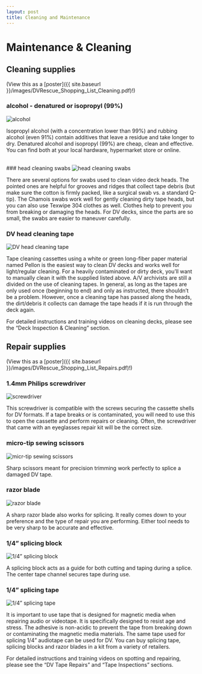 ```yaml
---
layout: post
title: Cleaning and Maintenance
---
```


# Maintenance & Cleaning

## Cleaning supplies

(View this as a [poster]({{ site.baseurl }}/images/DVRescue_Shopping_List_Cleaning.pdf)!)

### alcohol - denatured or isopropyl (99%) 

<img alt="alcohol" src="{{ site.baseurl }}/images/alcohol.png">  

Isopropyl alcohol (with a concentration lower than 99%) and rubbing alcohol (even 91%) contain additives that leave a residue and take longer to dry. Denatured alcohol and isopropyl (99%) are cheap, clean and effective. You can find both at your local hardware, hypermarket store or online.
  
<br>
### head cleaning swabs

<img alt="head cleaning swabs" src="{{ site.baseurl }}/images/head_cleaning_swabs.png">  

There are several options for swabs used to clean video deck heads. The pointed ones are helpful for grooves and ridges that collect tape debris (but make sure the cotton is firmly packed, like a surgical swab vs. a standard Q-tip). The Chamois swabs work well for gently cleaning dirty tape heads, but you can also use Texwipe 304 clothes as well. Clothes help to prevent you from breaking or damaging the heads. For DV decks, since the parts are so small, the swabs are easier to maneuver carefully.

### DV head cleaning tape

<img alt="DV head cleaning tape" src="{{ site.baseurl }}/images/head_cleaning_tape.png">   

Tape cleaning cassettes using a white or green long-fiber paper material named Pellon is the easiest way to clean DV decks and works well for light/regular cleaning. For a heavily contaminated or dirty deck, you’ll want to manually clean it with the supplied listed above. A/V archivists are still a divided on the use of cleaning tapes. In general, as long as the tapes are only used once (beginning to end) and only as instructed, there shouldn’t be a problem. However, once a cleaning tape has passed along the heads, the dirt/debris it collects can damage the tape heads if it is run through the deck again.

For detailed instructions and training videos on cleaning decks, please see the “Deck Inspection & Cleaning” section.


## Repair supplies

(View this as a [poster]({{ site.baseurl }}/images/DVRescue_Shopping_List_Repairs.pdf)!)

### 1.4mm Philips screwdriver

<img alt="screwdriver" src="{{ site.baseurl }}/images/onePointFourmm_Phillips_Screwdriver.png">  

This screwdriver is compatible with the screws securing the cassette shells for DV formats. If a tape breaks or is contaminated, you will need to use this to open the cassette and perform repairs or cleaning. Often, the screwdriver that came with an eyeglasses repair kit will be the correct size.

### micro-tip sewing scissors

<img alt="micr-tip sewing scissors" src="{{ site.baseurl }}/images/scissors.png">

Sharp scissors meant for precision trimming work perfectly to splice a damaged DV tape.

### razor blade

<img alt="razor blade" src="{{ site.baseurl }}/images/razorblade.png">

A sharp razor blade also works for splicing. It really comes down to your preference and the type of repair you are performing. Either tool needs to be very sharp to be accurate and effective.


### 1/4” splicing block

<img alt="1/4” splicing block" src="{{ site.baseurl }}/images/splicingblock.png">

A splicing block acts as a guide for both cutting and taping during a splice. The center tape channel secures tape during use.

### 1/4” splicing tape

<img alt="1/4” splicing tape" src="{{ site.baseurl }}/images/splicingtape.png">

It is important to use tape that is designed for magnetic media when repairing audio or videotape. It is specifically designed to resist age and stress. The adhesive is non-acidic to prevent the tape from breaking down or contaminating the magnetic media materials. The same tape used for splicing 1/4” audiotape can be used for DV. You can buy splicing tape, splicing blocks and razor blades in a kit from a variety of retailers.

For detailed instructions and training videos on spotting and repairing, please see the “DV Tape Repairs” and “Tape Inspections” sections.
